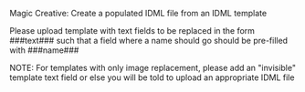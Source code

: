 Magic Creative:
Create a populated IDML file from an IDML template

Please upload template with text fields to be replaced in the form ###text### such that a field where a name should go should be pre-filled with ###name###

NOTE: For templates with only image replacement, please add an "invisible" template text field or else you will be told to upload an appropriate IDML file

